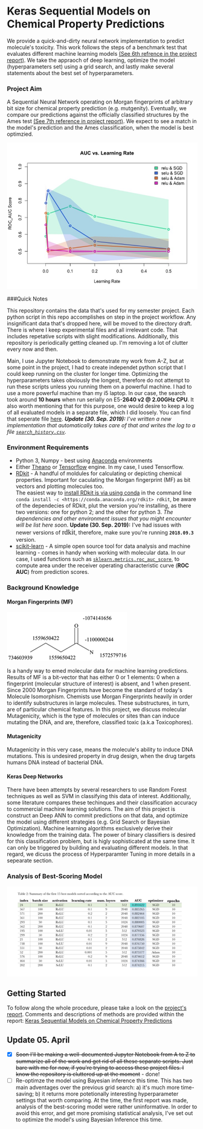 # Keras Sequential Models on Chemical Property Predictions

We provide a quick-and-dirty neural network implementation to predict molecule's toxicity. This work follows the steps of a benchmark test that evaluates different machine learning models [(See 6th refrence in the project report)](https://github.com/kareemjeiroudi/molecules_and_ml/blob/main/doc/project_report.pdf). We take the appraoch of deep learning, optimize the model (hyperparameters set) using a grid search, and lastly make several statements about the best set of hyperparameters.

### Project Aim

A Sequential Neural Network operating on Morgan fingerprints of arbitrary bit size for chemical property prediction (e.g. mutgenity). Eventually, we compare our predictions against the officially classified structures by the Ames test [(See 7th reference in project report)](https://github.com/kareemjeiroudi/molecules_and_ml/blob/main/doc/project_report.pdf). We expect to see a match in the model's prediction and the Ames classification, when the model is best optimzied.

![Activation functions and Learning rate comparison](analysis_best_model/MeanAUC_vs_LearningRate.jpeg)

###Quick Notes

This repository contains the data that's used for my semester project. Each python script in this repo accomplishes on step in the project workflow. Any insignificant data that's dropped here, will be moved to the directory draft. There is where I keep experimental files and all irrelevant code. That includes repetative scripts with slight modifications. Additionally, this repository is periodically getting cleaned up. I'm removing a lot of clutter every now and then.

Main, I use Jupyter Notebook to demonstrate my work from A-Z, but at some point in the project, I had to create independet python script that I could keep running on the cluster for longer time. Optimizing the hyperparameters takes obviously the longest, therefore do not attempt to run these scripts unless you running them on a powerful machine. I had to use a more powerful machine than my i5 laptop. In our case, the search took around **10 hours** when run serially on E5-**2640 v2 @ 2.00GHz CPU**. It also worth mentioning that for this purpose, one would desire to keep a log of all evaluated models in a separate file, which I did loosely. You can find that seperate file [here](https://github.com/kareemjeiroudi/molecules_and_ml/blob/main/Grid_Search_Ouput.txt).  _**Update (30. Sep. 2019):** I've written a new implementation that automatically takes care of that and writes the log to a file [`search_history.csv`](https://github.com/kareemjeiroudi/molecules_and_ml/blob/main/search_history.csv)._

### Environment Requirements

* Python 3, Numpy - best using [Anaconda](https://www.continuum.io/downloads) environments
* Either [Theano](http://deeplearning.net/software/theano/install.html) or [Tensorflow](https://www.tensorflow.org/versions/r0.10/get_started/os_setup.html) engine. In my case, I used Tensorflow.
* [RDkit](http://www.rdkit.org/docs/Install.html) - A handful of moldules for calculating or depicting chemical properties. Important for caculating the Morgan fingerprint (MF) as bit vectors and plotting molecules too.<br> The easiest way to [install RDkit is via using conda](https://www.rdkit.org/docs/Install.html) in the command line `conda install -c <https://conda.anaconda.org/rdkit> rdkit`, be aware of the dependecies of RDkit, plut the version you're installing, as there two versions: one for python 2; and the other for python 3. *The dependencies and other environment issues that you might encounter will be list here soon*.
  **Update (30. Sep. 2019):** I've had issues with newer versions of <font style="font-family: times; font-size: 14pt; font-">rdkit</font>, therefore, make sure you're running **`2018.09.3`** version.
* [scikit-learn](https://scikit-learn.org/stable/index.html) - A simple open source tool for data analysis and machine learning - comes in handy when working with molecular data. In our case, I used functions such as [`sklearn.metrics.roc_auc_score`](https://scikit-learn.org/stable/modules/generated/sklearn.metrics.roc_auc_score.html#sklearn.metrics.roc_auc_score), to compute area under the receiver operating characteristic curve (**ROC AUC**) from prediction scores.

### Background Knowledge

#### Morgan Fingerprints (MF)

![Example of Morgan Fingerprints](analysis_best_model/Morgan-Fingerprint.png)

Is a handy way to emed molecular data for machine learning predictions. Results of MF is a bit-vector that has either 0 or 1 elements: 0 when a fingerprint (molecular structure of interest) is absent, and 1 when present. Since 2000 Morgan Fingerprints have become the standard of today's Molecule Isomorphism. Chemists use Morgan Fingerprints heavily in order to identify substructures in large molecules. These substructures, in turn, are of particular chemical features. In this project, we discuss molecular Mutagenicity, which is the type of molecules or sites than can induce mutating the DNA, and are, therefore, classified toxic (a.k.a Toxicophores). 

#### Mutagenicity

Mutagenicity in this very case, means the molecule's ability to induce DNA mutations. This is undesired property in drug design, when the drug targets humans DNA instead of bacterial DNA.

#### Keras Deep Networks

There have been attempts by several researchers to use Random Forest techniques as well as SVM in classifying this data of interest. Additionally, some literature compares these techinques and their classification accuracy to commercial machine learning solutions. The aim of this project is construct an Deep ANN to commit predictions on that data, and optimize the model using different strategies (e.g. Grid Search or Bayesian Optimization). Machine learning algorithms exclusively derive their knowledge from the training data. The power of binary classifiers is desired for this classification problem, but is higly sophisticated at the same time. It can only be triggered by building and evaluating different models. In that regard, we dicuss the process of Hyperparamter Tuning in more details in a sepearate section.

### Analysis of Best-Scoring Model

![Best 15 hyperparameters sets](analysis_best_model/best-15-hyperparameters-sets.png)



## Getting Started

To follow along the whole procedure, please take a look on the [project's report](https://github.com/kareemjeiroudi/molecules_and_ml/blob/main/doc/project_report.pdf). Comments and descriptions of methods are provided within the report: [Keras Sequential Models on Chemical Property Predictions](report/Keras_Sequential_Models_on_Chemical_Property_Predictions.pdf)



## Update 05. April

- [x] ~~Soon I'll be making a well-documented Jupyter Notebook from A to Z to summarize all of the work and get rid of all these separate scripts. Just bare with me for now, if you're trying to access these project files. I know the repository is cluttered up at the moment~~ - done!
- [ ] Re-optimze the model using Bayesian inference this time. This has two main adventages over the previous grid search:  a) it's much more time-saving; b) it returns more potetionally interesting hyperparameter settings that worth comparing. At the time, the first report was made, analysis of the best-scoring model were rather uninformative. In order to avoid this error, and get more promising statistical analysis, I've set out to optimize the model's using Bayesian Inference this time. 